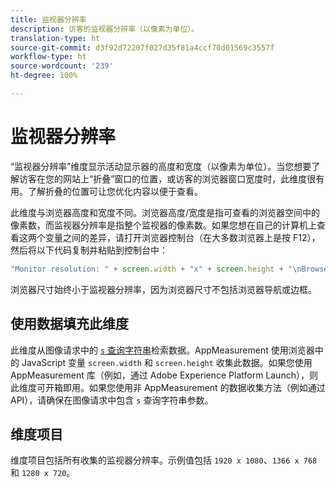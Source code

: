 ```yaml
---
title: 监视器分辨率
description: 访客的监视器分辨率（以像素为单位）。
translation-type: ht
source-git-commit: d3f92d72207f027d35f81a4ccf70d01569c3557f
workflow-type: ht
source-wordcount: '239'
ht-degree: 100%

---
```



# 监视器分辨率

“监视器分辨率”维度显示活动显示器的高度和宽度（以像素为单位）。当您想要了解访客在您的网站上“折叠”窗口的位置，或访客的浏览器窗口宽度时，此维度很有用。了解折叠的位置可让您优化内容以便于查看。

此维度与浏览器高度和宽度不同。浏览器高度/宽度是指可查看的浏览器空间中的像素数，而监视器分辨率是指整个监视器的像素数。如果您想在自己的计算机上查看这两个变量之间的差异，请打开浏览器控制台（在大多数浏览器上是按 F12），然后将以下代码复制并粘贴到控制台中：

```js
"Monitor resolution: " + screen.width + "x" + screen.height + "\nBrowser resolution: " + window.innerWidth + "x" + window.innerHeight;
```

浏览器尺寸始终小于监视器分辨率，因为浏览器尺寸不包括浏览器导航或边框。

## 使用数据填充此维度

此维度从图像请求中的 [`s` 查询字符串](/help/implement/validate/query-parameters.md)检索数据。AppMeasurement 使用浏览器中的 JavaScript 变量 `screen.width` 和 `screen.height` 收集此数据。如果您使用 AppMeasurement 库（例如，通过 Adobe Experience Platform Launch），则此维度可开箱即用。如果您使用非 AppMeasurement 的数据收集方法（例如通过 API），请确保在图像请求中包含 `s` 查询字符串参数。

## 维度项目

维度项目包括所有收集的监视器分辨率。示例值包括 `1920 x 1080`、`1366 x 768` 和 `1280 x 720`。
